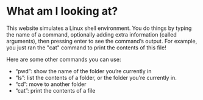 # What am I looking at?

This website simulates a Linux shell environment. You do things by typing the
name of a command, optionally adding extra information (called arguments),
then pressing enter to see the command’s output. For example, you just ran the
"cat" command to print the contents of this file!

Here are some other commands you can use:

* “pwd”: show the name of the folder you’re currently in
* “ls”: list the contents of a folder, or the folder you’re currently in.
* “cd”: move to another folder
* “cat”: print the contents of a file
